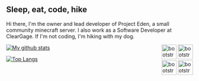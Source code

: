 ## Sleep, eat, code, hike

<p>
Hi there, I'm the owner and lead developer of Project Eden, a small community minecraft server. I also work as a Software Developer at ClearGage. If I'm not coding, I'm hiking with my dog.
  <div style="float:right">
    <span>
      <img src="https://devicons.github.io/devicon/devicon.git/icons/java/java-original.svg" alt="bootstrap" width="40" height="40" />
      <img src="https://devicons.github.io/devicon/devicon.git/icons/ubuntu/ubuntu-plain.svg" alt="bootstrap" width="40" height="40" />
    </span>
    <br/>
    <span>
      <img src="https://devicons.github.io/devicon/devicon.git/icons/git/git-original.svg" alt="bootstrap" width="40" height="40" />
      <img src="https://devicons.github.io/devicon/devicon.git/icons/mysql/mysql-original.svg" alt="bootstrap" width="40" height="40" />
    </span>
  </div>
</p>

<!--
<p align="left">
  <img src="https://devicons.github.io/devicon/devicon.git/icons/java/java-original.svg" alt="bootstrap" width="40" height="40" />
  <img src="https://devicons.github.io/devicon/devicon.git/icons/ubuntu/ubuntu-plain.svg" alt="bootstrap" width="40" height="40" />
  <img src="https://devicons.github.io/devicon/devicon.git/icons/html5/html5-original.svg" alt="bootstrap" width="40" height="40" />
  <img src="https://devicons.github.io/devicon/devicon.git/icons/javascript/javascript-original.svg" alt="bootstrap" width="40" height="40" />
  <img src="https://devicons.github.io/devicon/devicon.git/icons/docker/docker-original.svg" alt="bootstrap" width="40" height="40" />
  <img src="https://devicons.github.io/devicon/devicon.git/icons/mysql/mysql-original.svg" alt="bootstrap" width="40" height="40" />
  <img src="https://devicons.github.io/devicon/devicon.git/icons/mongodb/mongodb-original.svg" alt="bootstrap" width="40" height="40" />
  <img src="https://devicons.github.io/devicon/devicon.git/icons/nginx/nginx-original.svg" alt="bootstrap" width="40" height="40" />
  <img src="https://devicons.github.io/devicon/devicon.git/icons/git/git-original.svg" alt="bootstrap" width="40" height="40" />
  <img src="https://devicons.github.io/devicon/devicon.git/icons/jetbrains/jetbrains-original.svg" alt="bootstrap" width="40" height="40" />
  <img src="https://devicons.github.io/devicon/devicon.git/icons/vim/vim-original.svg" alt="bootstrap" width="40" height="40" />
</p>
-->

[![My github stats](https://github-readme-stats.vercel.app/api?username=Pugabyte&show_icons=true&theme=radical&custom_title=Pugabyte's%20Github%20Stats&bg_color=0D1117&text_color=aaaaaa&title_color=915bf5&hide_border=true&disable_animations=true)](https://github.com/anuraghazra/github-readme-stats)

[![Top Langs](https://github-readme-stats.vercel.app/api/top-langs/?username=pugabyte&layout=compact&bg_color=0D1117&text_color=aaaaaa&title_color=915bf5&hide_border=true)](https://github.com/anuraghazra/github-readme-stats)
